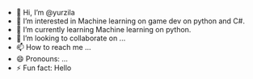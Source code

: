 - 👋 Hi, I’m @yurzila
- 👀 I’m interested in Machine learning on game dev on python and C#.
- 🌱 I’m currently learning Machine learning on python.
- 💞️ I’m looking to collaborate on ...
- 📫 How to reach me ...
- 😄 Pronouns: ...
- ⚡ Fun fact: Hello

<!---
yurzila/yurzila is a ✨ special ✨ repository because its `README.md` (this file) appears on your GitHub profile.
You can click the Preview link to take a look at your changes.
--->
